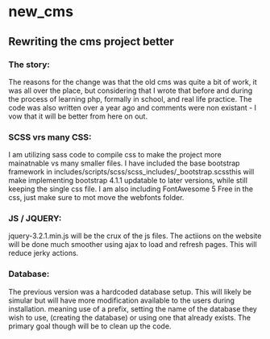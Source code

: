 # new_cms
## Rewriting the cms project better

### The story:
The reasons for the change was that the old cms was quite a bit of work, it was all over the place, but considering that I wrote that before and during the process of learning php, formally in school, and real life practice.
The code was also written over a year ago and comments were non existant - I vow that it will be better from here on out.

### SCSS vrs many CSS:
I am utilizing sass code to compile css to make the project more mainatnable vs many smaller files. I have included the base bootstrap framework in includes/scripts/scss/scss_includes/_bootstrap.scssthis will make implementing bootstrap 4.1.1 updatable to later versions, while still keeping the single css file.
I am also including FontAwesome 5 Free in the css, just make sure to mot move the webfonts folder.

### JS / JQUERY:
jquery-3.2.1.min.js will be the crux of the js files. The actiions on the website will be done much smoother using ajax to load and refresh pages. This will reduce jerky actions.

### Database:
The previous version was a hardcoded database setup. This will likely be simular but will have more modification available to the users during installation. meaning use of a prefix, setting the name of the database they wish to use, (creating the database) or using one that already exists. 
The primary goal though will be to clean up the code.
